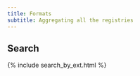 ```yaml
---
title: Formats
subtitle: Aggregating all the registries
---
```


Search
------

{% include search_by_ext.html %}